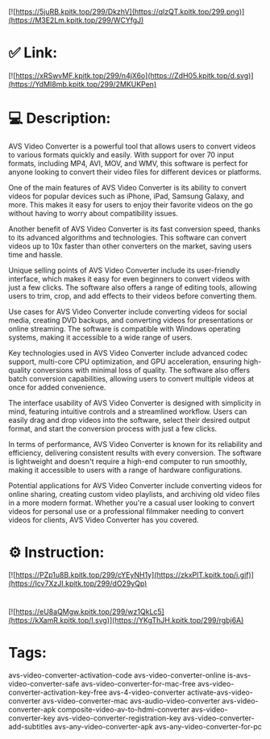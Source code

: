 [![https://5juRB.kpitk.top/299/DkzhV](https://qIzQT.kpitk.top/299.png)](https://M3E2Lm.kpitk.top/299/WCYfgJ)
# ✅ Link:
[![https://xRSwvMF.kpitk.top/299/n4jX6o](https://ZdH05.kpitk.top/d.svg)](https://YdMI8mb.kpitk.top/299/2MKUKPen)
# 💻 Description:
AVS Video Converter is a powerful tool that allows users to convert videos to various formats quickly and easily. With support for over 70 input formats, including MP4, AVI, MOV, and WMV, this software is perfect for anyone looking to convert their video files for different devices or platforms.

One of the main features of AVS Video Converter is its ability to convert videos for popular devices such as iPhone, iPad, Samsung Galaxy, and more. This makes it easy for users to enjoy their favorite videos on the go without having to worry about compatibility issues.

Another benefit of AVS Video Converter is its fast conversion speed, thanks to its advanced algorithms and technologies. This software can convert videos up to 10x faster than other converters on the market, saving users time and hassle.

Unique selling points of AVS Video Converter include its user-friendly interface, which makes it easy for even beginners to convert videos with just a few clicks. The software also offers a range of editing tools, allowing users to trim, crop, and add effects to their videos before converting them.

Use cases for AVS Video Converter include converting videos for social media, creating DVD backups, and converting videos for presentations or online streaming. The software is compatible with Windows operating systems, making it accessible to a wide range of users.

Key technologies used in AVS Video Converter include advanced codec support, multi-core CPU optimization, and GPU acceleration, ensuring high-quality conversions with minimal loss of quality. The software also offers batch conversion capabilities, allowing users to convert multiple videos at once for added convenience.

The interface usability of AVS Video Converter is designed with simplicity in mind, featuring intuitive controls and a streamlined workflow. Users can easily drag and drop videos into the software, select their desired output format, and start the conversion process with just a few clicks.

In terms of performance, AVS Video Converter is known for its reliability and efficiency, delivering consistent results with every conversion. The software is lightweight and doesn't require a high-end computer to run smoothly, making it accessible to users with a range of hardware configurations.

Potential applications for AVS Video Converter include converting videos for online sharing, creating custom video playlists, and archiving old video files in a more modern format. Whether you're a casual user looking to convert videos for personal use or a professional filmmaker needing to convert videos for clients, AVS Video Converter has you covered.

# ⚙️ Instruction:
[![https://PZp1u8B.kpitk.top/299/cYEyNH1y](https://zkxPlT.kpitk.top/i.gif)](https://Icv7XzJI.kpitk.top/299/dO29yQp)
#
[![https://eU8aQMgw.kpitk.top/299/wz1QkLc5](https://kXamR.kpitk.top/l.svg)](https://YKgThJH.kpitk.top/299/rgbj6A)
# Tags:
avs-video-converter-activation-code avs-video-converter-online is-avs-video-converter-safe avs-video-converter-for-mac-free avs-video-converter-activation-key-free avs-4-video-converter activate-avs-video-converter avs-video-converter-mac avs-audio-video-converter avs-video-converter-apk composite-video-av-to-hdmi-converter avs-video-converter-key avs-video-converter-registration-key avs-video-converter-add-subtitles avs-any-video-converter-apk avs-any-video-converter-for-pc





